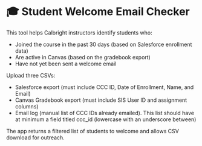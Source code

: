 # 🎓 Student Welcome Email Checker

This tool helps Calbright instructors identify students who:
- Joined the course in the past 30 days (based on Salesforce enrollment data)
- Are active in Canvas (based on the gradebook export)
- Have not yet been sent a welcome email

Upload three CSVs:
- Salesforce export (must include CCC ID, Date of Enrollment, Name, and Email)
- Canvas Gradebook export (must include SIS User ID and assignment columns)
- Email log (manual list of CCC IDs already emailed). This list should have at minimum a field titled ccc_id (lowercase with an underscore between)

The app returns a filtered list of students to welcome and allows CSV download for outreach.
